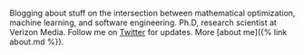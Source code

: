 Blogging about stuff on the intersection between mathematical optimization, machine learning, and software engineering. Ph.D, research scientist at Verizon Media. Follow me on [Twitter](https://www.twitter.com/alexshtf) for updates. More [about me]({% link about.md %}).

